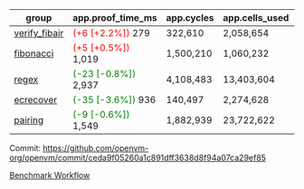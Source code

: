 | group | app.proof_time_ms | app.cycles | app.cells_used | leaf.proof_time_ms | leaf.cycles | leaf.cells_used |
| -- | -- | -- | -- | -- | -- | -- |
| [verify_fibair](https://github.com/openvm-org/openvm/blob/benchmark-results/benchmarks-pr/2126/verify_fibair-ceda9f05260a1c891dff3638d8f94a07ca29ef85.md) |<span style='color: red'>(+6 [+2.2%])</span> 279 |  322,610 |  2,058,654 |- | - | - |
| [fibonacci](https://github.com/openvm-org/openvm/blob/benchmark-results/benchmarks-pr/2126/fibonacci-ceda9f05260a1c891dff3638d8f94a07ca29ef85.md) |<span style='color: red'>(+5 [+0.5%])</span> 1,019 |  1,500,210 |  1,060,232 |- | - | - |
| [regex](https://github.com/openvm-org/openvm/blob/benchmark-results/benchmarks-pr/2126/regex-ceda9f05260a1c891dff3638d8f94a07ca29ef85.md) |<span style='color: green'>(-23 [-0.8%])</span> 2,937 |  4,108,483 |  13,403,604 |- | - | - |
| [ecrecover](https://github.com/openvm-org/openvm/blob/benchmark-results/benchmarks-pr/2126/ecrecover-ceda9f05260a1c891dff3638d8f94a07ca29ef85.md) |<span style='color: green'>(-35 [-3.6%])</span> 936 |  140,497 |  2,274,628 |- | - | - |
| [pairing](https://github.com/openvm-org/openvm/blob/benchmark-results/benchmarks-pr/2126/pairing-ceda9f05260a1c891dff3638d8f94a07ca29ef85.md) |<span style='color: green'>(-9 [-0.6%])</span> 1,549 |  1,882,939 |  23,722,622 |- | - | - |


Commit: https://github.com/openvm-org/openvm/commit/ceda9f05260a1c891dff3638d8f94a07ca29ef85

[Benchmark Workflow](https://github.com/openvm-org/openvm/actions/runs/17592683632)

